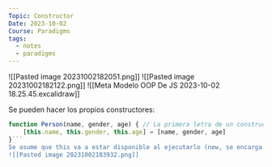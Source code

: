 ```yaml
---
Topic: Constructor
Date: 2023-10-02
Course: Paradigms
tags:
  - notes
  - paradigms
---
```


![[Pasted image 20231002182051.png]]
![[Pasted image 20231002182122.png]]
![[Meta Modelo OOP De JS 2023-10-02 18.25.45.excalidraw]]

Se pueden hacer los propios constructores:
```javascript
function Person(name, gender, age) { // La primera letra de un constructor es en Mayuscula
	[this.name, this.gender, this.age] = [name, gender, age]
}```
Se asume que this va a estar disponible al ejecutarlo (new, se encarga de eso)
![[Pasted image 20231002183932.png]]

